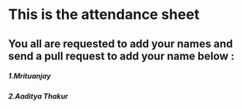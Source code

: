 # This is the attendance sheet 
## You all are requested to add your names and send a pull request to add your name below :

##### 1.Mrituanjay
##### 2.Aaditya Thakur